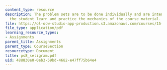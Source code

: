 ```yaml
---
content_type: resource
description: The problem sets are to be done individually and are intended to help
  the student learn and practice the mechanics of the course material.
file: https://ol-ocw-studio-app-production.s3.amazonaws.com/courses/15-501-introduction-to-financial-and-managerial-accounting-spring-2004/488830e00eb359bd4682e47ff75b64e4_ps8_seligram.pdf
file_type: application/pdf
learning_resource_types:
- Assignments
parent_title: Assignments
parent_type: CourseSection
resourcetype: Document
title: ps8_seligram.pdf
uid: 488830e0-0eb3-59bd-4682-e47ff75b64e4
---
```

